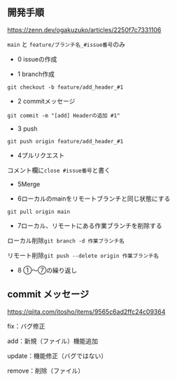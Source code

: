 ## 開発手順
https://zenn.dev/ogakuzuko/articles/2250f7c7331106

`main` と `feature/ブランチ名_#issue番号`のみ

- 0 issueの作成

- 1 branch作成

`git checkout -b feature/add_header_#1`


- 2 commitメッセージ

`git commit -m "[add] Headerの追加 #1"`


- 3 push

`git push origin feature/add_header_#1`

- 4プルリクエスト

コメント欄に`close #issue番号`と書く

- 5Merge

- 6ローカルのmainをリモートブランチと同じ状態にする

`git pull origin main`

- 7ローカル、リモートにある作業ブランチを削除する

ローカル削除`git branch -d 作業ブランチ名`

リモート削除`git push --delete origin 作業ブランチ名`

- 8 ①〜⑦の繰り返し





## commit メッセージ
https://qiita.com/itosho/items/9565c6ad2ffc24c09364

fix：バグ修正

add：新規（ファイル）機能追加

update：機能修正（バグではない）

remove：削除（ファイル）
